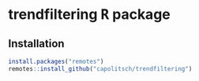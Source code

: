 # trendfiltering <tt>R</tt> package

## Installation
``` r
install.packages("remotes")
remotes::install_github("capolitsch/trendfiltering")
```

